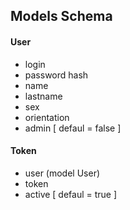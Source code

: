 ## Models Schema

#### User
- login
- password hash
- name
- lastname
- sex
- orientation
- admin [ defaul = false ]

#### Token
- user (model User)
- token
- active [ defaul = true ]